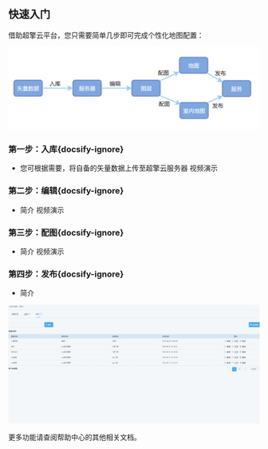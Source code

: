 ## **快速入门**

借助超擎云平台，您只需要简单几步即可完成个性化地图配置：

 ![](pic/%E4%BA%91%E5%B9%B3%E5%8F%B0%E4%B8%9A%E5%8A%A1%E6%B5%81.png)
 
 
### **第一步：入库**{docsify-ignore}
* 您可根据需要，将自备的矢量数据上传至超擎云服务器
视频演示

### **第二步：编辑**{docsify-ignore}
* 简介
视频演示

### **第三步：配图**{docsify-ignore}
* 简介
视频演示

### **第四步：发布**{docsify-ignore}
* 简介

![](pic/%E5%8F%91%E5%B8%83.gif)

更多功能请查阅帮助中心的其他相关文档。

